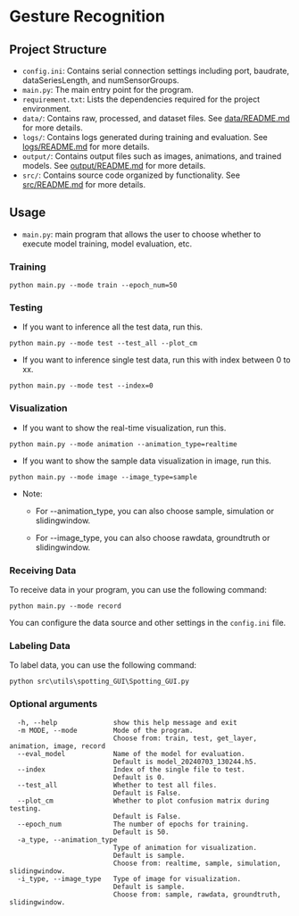 # Gesture Recognition

## Project Structure

- `config.ini`: Contains serial connection settings including port, baudrate, dataSeriesLength, and numSensorGroups.
- `main.py`: The main entry point for the program.
- `requirement.txt`: Lists the dependencies required for the project environment.
- `data/`: Contains raw, processed, and dataset files. See [data/README.md](data/README.md) for more details.
- `logs/`: Contains logs generated during training and evaluation. See [logs/README.md](logs/README.md) for more details.
- `output/`: Contains output files such as images, animations, and trained models. See [output/README.md](output/README.md) for more details.
- `src/`: Contains source code organized by functionality. See [src/README.md](src/README.md) for more details.

## Usage

- `main.py`: main program that allows the user to choose whether to execute model training, model evaluation, etc.

### Training

```commandline
python main.py --mode train --epoch_num=50
```

### Testing

- If you want to inference all the test data, run this.

```commandline
python main.py --mode test --test_all --plot_cm
```

- If you want to inference single test data, run this with index between 0 to xx.

```commandline
python main.py --mode test --index=0
```

### Visualization

- If you want to show the real-time visualization, run this.

```commandline
python main.py --mode animation --animation_type=realtime
```

- If you want to show the sample data visualization in image, run this.

```commandline
python main.py --mode image --image_type=sample
```

- Note:

  - For --animation_type, you can also choose sample, simulation or slidingwindow.

  - For --image_type, you can also choose rawdata, groundtruth or slidingwindow.

### Receiving Data

To receive data in your program, you can use the following command:

```commandline
python main.py --mode record
```

You can configure the data source and other settings in the `config.ini` file.

### Labeling Data

To label data, you can use the following command:

```commandline
python src\utils\spotting_GUI\Spotting_GUI.py
```

### Optional arguments

```commandline=0
  -h, --help              show this help message and exit
  -m MODE, --mode         Mode of the program. 
                          Choose from: train, test, get_layer, animation, image, record
  --eval_model            Name of the model for evaluation. 
                          Default is model_20240703_130244.h5.
  --index                 Index of the single file to test. 
                          Default is 0.
  --test_all              Whether to test all files. 
                          Default is False.
  --plot_cm               Whether to plot confusion matrix during testing. 
                          Default is False.
  --epoch_num             The number of epochs for training. 
                          Default is 50.
  -a_type, --animation_type
                          Type of animation for visualization. 
                          Default is sample. 
                          Choose from: realtime, sample, simulation, slidingwindow.
  -i_type, --image_type   Type of image for visualization. 
                          Default is sample. 
                          Choose from: sample, rawdata, groundtruth, slidingwindow.

```